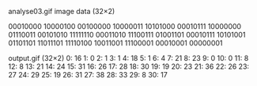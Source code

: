 analyse03.gif image data (32×2)

00010000 10000100 00100000 10000011 10101000 00010111 10000000 01110011 00101010 11111110 00011010 11100111 01001101 00010111 10101001 01101101 11011101 11110100 10011001 11100001 00010001 00000001

output.gif (32×2)
0: 16
​1: 0
​2: 1
​3: 1
​4: 18
​5: 1
​6: 4
​7: 21
​8: 23
​9: 0
​10: 0
​11: 8
​12: 8
​13: 21
​14: 24
​15: 31
​16: 26
​17: 28
​18: 30
​19: 19
​20: 23
​21: 36
​22: 26
​23: 27
​24: 29
​25: 19
​26: 31
​27: 38
​28: 33
​29: 8
​30: 17